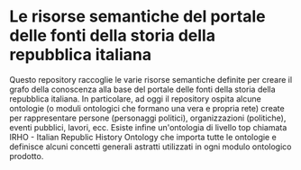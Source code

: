 # Le risorse semantiche del portale delle fonti della storia della repubblica italiana

Questo repository raccoglie le varie risorse semantiche definite per creare il grafo della conoscenza alla base del portale delle fonti della storia della repubblica italiana.
In particolare, ad oggi il repository ospita alcune ontologie (o moduli ontologici che formano una vera e propria rete) create per rappresentare persone (personaggi politici), organizzazioni (politiche), eventi pubblici, lavori, ecc.
Esiste infine un'ontologia di livello top chiamata IRHO - Italian Republic History Ontology che importa tutte le ontologie e definisce alcuni concetti generali astratti utilizzati in ogni modulo ontologico prodotto.
